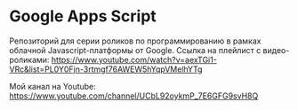 # Google Apps Script

Репозиторий для серии роликов по программированию в рамках облачной Javascript-платформы от Google. 
Ссылка на плейлист с видео-роликами: https://www.youtube.com/watch?v=aexTGi1-VRc&list=PL0Y0Fjn-3rtmgf76AWEW5hYqpVMelhYTg

Мой канал на Youtube: https://www.youtube.com/channel/UCbL92oykmP_7E6GFG9svH8Q
